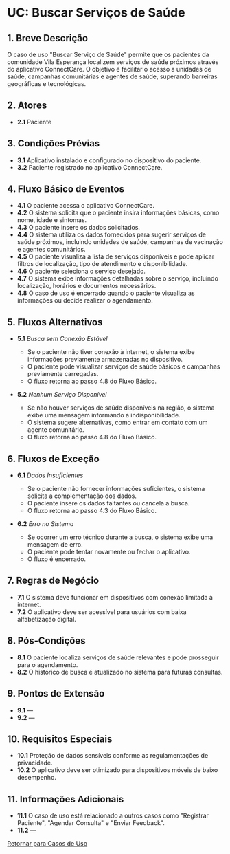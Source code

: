 # **UC: Buscar Serviços de Saúde**

## **1. Breve Descrição**

O caso de uso "Buscar Serviço de Saúde" permite que os pacientes da comunidade Vila Esperança localizem serviços de saúde próximos através do aplicativo ConnectCare. O objetivo é facilitar o acesso a unidades de saúde, campanhas comunitárias e agentes de saúde, superando barreiras geográficas e tecnológicas.

## **2. Atores**

- **2.1** Paciente

## **3. Condições Prévias**

- **3.1** Aplicativo instalado e configurado no dispositivo do paciente.
- **3.2** Paciente registrado no aplicativo ConnectCare.

## **4. Fluxo Básico de Eventos**

- **4.1** O paciente acessa o aplicativo ConnectCare.
- **4.2** O sistema solicita que o paciente insira informações básicas, como nome, idade e sintomas.
- **4.3** O paciente insere os dados solicitados.
- **4.4** O sistema utiliza os dados fornecidos para sugerir serviços de saúde próximos, incluindo unidades de saúde, campanhas de vacinação e agentes comunitários.
- **4.5** O paciente visualiza a lista de serviços disponíveis e pode aplicar filtros de localização, tipo de atendimento e disponibilidade.
- **4.6** O paciente seleciona o serviço desejado.
- **4.7** O sistema exibe informações detalhadas sobre o serviço, incluindo localização, horários e documentos necessários.
- **4.8** O caso de uso é encerrado quando o paciente visualiza as informações ou decide realizar o agendamento.

## **5. Fluxos Alternativos**

- **5.1** *Busca sem Conexão Estável*  
  - Se o paciente não tiver conexão à internet, o sistema exibe informações previamente armazenadas no dispositivo.  
  - O paciente pode visualizar serviços de saúde básicos e campanhas previamente carregadas.  
  - O fluxo retorna ao passo 4.8 do Fluxo Básico.

- **5.2** *Nenhum Serviço Disponível*  
  - Se não houver serviços de saúde disponíveis na região, o sistema exibe uma mensagem informando a indisponibilidade.  
  - O sistema sugere alternativas, como entrar em contato com um agente comunitário.  
  - O fluxo retorna ao passo 4.8 do Fluxo Básico.

## **6. Fluxos de Exceção**

- **6.1** *Dados Insuficientes*  
  - Se o paciente não fornecer informações suficientes, o sistema solicita a complementação dos dados.  
  - O paciente insere os dados faltantes ou cancela a busca.  
  - O fluxo retorna ao passo 4.3 do Fluxo Básico.

- **6.2** *Erro no Sistema*  
  - Se ocorrer um erro técnico durante a busca, o sistema exibe uma mensagem de erro.  
  - O paciente pode tentar novamente ou fechar o aplicativo.  
  - O fluxo é encerrado.

## **7. Regras de Negócio**

- **7.1** O sistema deve funcionar em dispositivos com conexão limitada à internet.
- **7.2** O aplicativo deve ser acessível para usuários com baixa alfabetização digital.

## **8. Pós-Condições**

- **8.1** O paciente localiza serviços de saúde relevantes e pode prosseguir para o agendamento.
- **8.2** O histórico de busca é atualizado no sistema para futuras consultas.

## **9. Pontos de Extensão**

- **9.1** —
- **9.2** —

## **10. Requisitos Especiais**

- **10.1** Proteção de dados sensíveis conforme as regulamentações de privacidade.
- **10.2** O aplicativo deve ser otimizado para dispositivos móveis de baixo desempenho.

## **11. Informações Adicionais**

- **11.1** O caso de uso está relacionado a outros casos como "Registrar Paciente", "Agendar Consulta" e "Enviar Feedback".
- **11.2** —

[Retornar para Casos de Uso](UC.md)